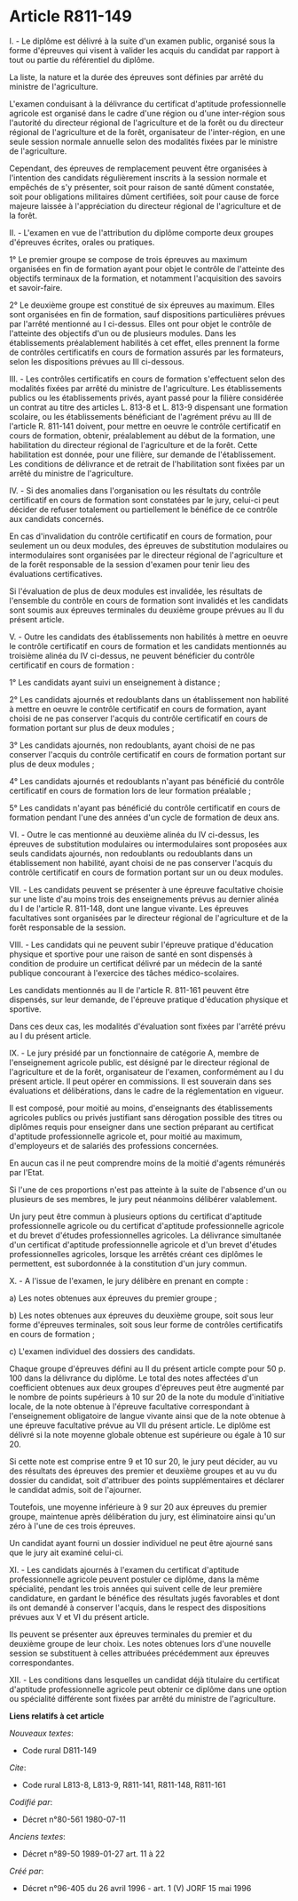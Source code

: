 # Article R811-149

I. - Le diplôme est délivré à la suite d'un examen public, organisé sous la forme d'épreuves qui visent à valider les acquis
du candidat par rapport à tout ou partie du référentiel du diplôme.

La liste, la nature et la durée des épreuves sont définies par arrêté du ministre de l'agriculture.

L'examen conduisant à la délivrance du certificat d'aptitude professionnelle agricole est organisé dans le cadre d'une région
ou d'une inter-région sous l'autorité du directeur régional de l'agriculture et de la forêt ou du directeur régional de
l'agriculture et de la forêt, organisateur de l'inter-région, en une seule session normale annuelle selon des modalités
fixées par le ministre de l'agriculture.

Cependant, des épreuves de remplacement peuvent être organisées à l'intention des candidats régulièrement inscrits à la
session normale et empêchés de s'y présenter, soit pour raison de santé dûment constatée, soit pour obligations militaires
dûment certifiées, soit pour cause de force majeure laissée à l'appréciation du directeur régional de l'agriculture et de la
forêt.

II. - L'examen en vue de l'attribution du diplôme comporte deux groupes d'épreuves écrites, orales ou pratiques.

1° Le premier groupe se compose de trois épreuves au maximum organisées en fin de formation ayant pour objet le contrôle de
l'atteinte des objectifs terminaux de la formation, et notamment l'acquisition des savoirs et savoir-faire.

2° Le deuxième groupe est constitué de six épreuves au maximum. Elles sont organisées en fin de formation, sauf dispositions
particulières prévues par l'arrêté mentionné au I ci-dessus. Elles ont pour objet le contrôle de l'atteinte des objectifs
d'un ou de plusieurs modules. Dans les établissements préalablement habilités à cet effet, elles prennent la forme de
contrôles certificatifs en cours de formation assurés par les formateurs, selon les dispositions prévues au III ci-dessous.

III. - Les contrôles certificatifs en cours de formation s'effectuent selon des modalités fixées par arrêté du ministre de
l'agriculture. Les établissements publics ou les établissements privés, ayant passé pour la filière considérée un contrat au
titre des articles L. 813-8 et L. 813-9 dispensant une formation scolaire, ou les établissements bénéficiant de l'agrément
prévu au III de l'article R. 811-141 doivent, pour mettre en oeuvre le contrôle certificatif en cours de formation, obtenir,
préalablement au début de la formation, une habilitation du directeur régional de l'agriculture et de la forêt. Cette
habilitation est donnée, pour une filière, sur demande de l'établissement. Les conditions de délivrance et de retrait de
l'habilitation sont fixées par un arrêté du ministre de l'agriculture.

IV. - Si des anomalies dans l'organisation ou les résultats du contrôle certificatif en cours de formation sont constatées
par le jury, celui-ci peut décider de refuser totalement ou partiellement le bénéfice de ce contrôle aux candidats concernés.

En cas d'invalidation du contrôle certificatif en cours de formation, pour seulement un ou deux modules, des épreuves de
substitution modulaires ou intermodulaires sont organisées par le directeur régional de l'agriculture et de la forêt
responsable de la session d'examen pour tenir lieu des évaluations certificatives.

Si l'évaluation de plus de deux modules est invalidée, les résultats de l'ensemble du contrôle en cours de formation sont
invalidés et les candidats sont soumis aux épreuves terminales du deuxième groupe prévues au II du présent article.

V. - Outre les candidats des établissements non habilités à mettre en oeuvre le contrôle certificatif en cours de formation
et les candidats mentionnés au troisième alinéa du IV ci-dessus, ne peuvent bénéficier du contrôle certificatif en cours de
formation :

1° Les candidats ayant suivi un enseignement à distance ;

2° Les candidats ajournés et redoublants dans un établissement non habilité à mettre en oeuvre le contrôle certificatif en
cours de formation, ayant choisi de ne pas conserver l'acquis du contrôle certificatif en cours de formation portant sur plus
de deux modules ;

3° Les candidats ajournés, non redoublants, ayant choisi de ne pas conserver l'acquis du contrôle certificatif en cours de
formation portant sur plus de deux modules ;

4° Les candidats ajournés et redoublants n'ayant pas bénéficié du contrôle certificatif en cours de formation lors de leur
formation préalable ;

5° Les candidats n'ayant pas bénéficié du contrôle certificatif en cours de formation pendant l'une des années d'un cycle de
formation de deux ans.

VI. - Outre le cas mentionné au deuxième alinéa du IV ci-dessus, les épreuves de substitution modulaires ou intermodulaires
sont proposées aux seuls candidats ajournés, non redoublants ou redoublants dans un établissement non habilité, ayant choisi
de ne pas conserver l'acquis du contrôle certificatif en cours de formation portant sur un ou deux modules.

VII. - Les candidats peuvent se présenter à une épreuve facultative choisie sur une liste d'au moins trois des enseignements
prévus au dernier alinéa du I de l'article R. 811-148, dont une langue vivante. Les épreuves facultatives sont organisées par
le directeur régional de l'agriculture et de la forêt responsable de la session.

VIII. - Les candidats qui ne peuvent subir l'épreuve pratique d'éducation physique et sportive pour une raison de santé en
sont dispensés à condition de produire un certificat délivré par un médecin de la santé publique concourant à l'exercice des
tâches médico-scolaires.

Les candidats mentionnés au II de l'article R. 811-161 peuvent être dispensés, sur leur demande, de l'épreuve pratique
d'éducation physique et sportive.

Dans ces deux cas, les modalités d'évaluation sont fixées par l'arrêté prévu au I du présent article.

IX. - Le jury présidé par un fonctionnaire de catégorie A, membre de l'enseignement agricole public, est désigné par le
directeur régional de l'agriculture et de la forêt, organisateur de l'examen, conformément au I du présent article. Il peut
opérer en commissions. Il est souverain dans ses évaluations et délibérations, dans le cadre de la réglementation en vigueur.

Il est composé, pour moitié au moins, d'enseignants des établissements agricoles publics ou privés justifiant sans dérogation
possible des titres ou diplômes requis pour enseigner dans une section préparant au certificat d'aptitude professionnelle
agricole et, pour moitié au maximum, d'employeurs et de salariés des professions concernées.

En aucun cas il ne peut comprendre moins de la moitié d'agents rémunérés par l'Etat.

Si l'une de ces proportions n'est pas atteinte à la suite de l'absence d'un ou plusieurs de ses membres, le jury peut
néanmoins délibérer valablement.

Un jury peut être commun à plusieurs options du certificat d'aptitude professionnelle agricole ou du certificat d'aptitude
professionnelle agricole et du brevet d'études professionnelles agricoles. La délivrance simultanée d'un certificat
d'aptitude professionnelle agricole et d'un brevet d'études professionnelles agricoles, lorsque les arrêtés créant ces
diplômes le permettent, est subordonnée à la constitution d'un jury commun.

X. - A l'issue de l'examen, le jury délibère en prenant en compte :

a) Les notes obtenues aux épreuves du premier groupe ;

b) Les notes obtenues aux épreuves du deuxième groupe, soit sous leur forme d'épreuves terminales, soit sous leur forme de
contrôles certificatifs en cours de formation ;

c) L'examen individuel des dossiers des candidats.

Chaque groupe d'épreuves défini au II du présent article compte pour 50 p. 100 dans la délivrance du diplôme. Le total des
notes affectées d'un coefficient obtenues aux deux groupes d'épreuves peut être augmenté par le nombre de points supérieurs à
10 sur 20 de la note du module d'initiative locale, de la note obtenue à l'épreuve facultative correspondant à l'enseignement
obligatoire de langue vivante ainsi que de la note obtenue à une épreuve facultative prévue au VII du présent article. Le
diplôme est délivré si la note moyenne globale obtenue est supérieure ou égale à 10 sur 20.

Si cette note est comprise entre 9 et 10 sur 20, le jury peut décider, au vu des résultats des épreuves des premier et
deuxième groupes et au vu du dossier du candidat, soit d'attribuer des points supplémentaires et déclarer le candidat admis,
soit de l'ajourner.

Toutefois, une moyenne inférieure à 9 sur 20 aux épreuves du premier groupe, maintenue après délibération du jury, est
éliminatoire ainsi qu'un zéro à l'une de ces trois épreuves.

Un candidat ayant fourni un dossier individuel ne peut être ajourné sans que le jury ait examiné celui-ci.

XI. - Les candidats ajournés à l'examen du certificat d'aptitude professionnelle agricole peuvent postuler ce diplôme, dans
la même spécialité, pendant les trois années qui suivent celle de leur première candidature, en gardant le bénéfice des
résultats jugés favorables et dont ils ont demandé à conserver l'acquis, dans le respect des dispositions prévues aux V et VI
du présent article.

Ils peuvent se présenter aux épreuves terminales du premier et du deuxième groupe de leur choix. Les notes obtenues lors
d'une nouvelle session se substituent à celles attribuées précédemment aux épreuves correspondantes.

XII. - Les conditions dans lesquelles un candidat déjà titulaire du certificat d'aptitude professionnelle agricole peut
obtenir ce diplôme dans une option ou spécialité différente sont fixées par arrêté du ministre de l'agriculture.

**Liens relatifs à cet article**

_Nouveaux textes_:

  - Code rural D811-149

_Cite_:

  - Code rural L813-8, L813-9, R811-141, R811-148, R811-161

_Codifié par_:

  - Décret n°80-561 1980-07-11

_Anciens textes_:

  - Décret n°89-50 1989-01-27 art. 11 à 22

_Créé par_:

  - Décret n°96-405 du 26 avril 1996 - art. 1 (V) JORF 15 mai 1996
